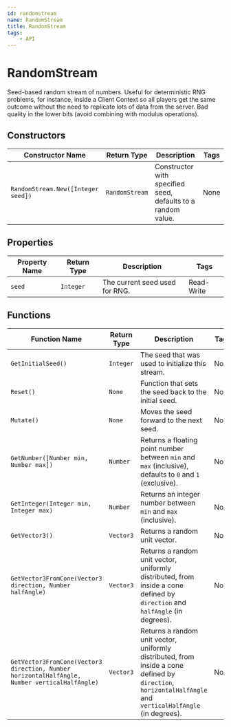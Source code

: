 ```yaml
---
id: randomstream
name: RandomStream
title: RandomStream
tags:
    - API
---
```


# RandomStream

Seed-based random stream of numbers. Useful for deterministic RNG problems, for instance, inside a Client Context so all players get the same outcome without the need to replicate lots of data from the server. Bad quality in the lower bits (avoid combining with modulus operations).

## Constructors

| Constructor Name | Return Type | Description | Tags |
| ----------- | ----------- | ----------- | ---- |
| `RandomStream.New([Integer seed])` | `RandomStream` | Constructor with specified seed, defaults to a random value. | None |

## Properties

| Property Name | Return Type | Description | Tags |
| -------- | ----------- | ----------- | ---- |
| `seed` | `Integer` | The current seed used for RNG. | Read-Write |

## Functions

| Function Name | Return Type | Description | Tags |
| -------- | ----------- | ----------- | ---- |
| `GetInitialSeed()` | `Integer` | The seed that was used to initialize this stream. | None |
| `Reset()` | `None` | Function that sets the seed back to the initial seed. | None |
| `Mutate()` | `None` | Moves the seed forward to the next seed. | None |
| `GetNumber([Number min, Number max])` | `Number` | Returns a floating point number between `min` and `max` (inclusive), defaults to `0` and `1` (exclusive). | None |
| `GetInteger(Integer min, Integer max)` | `Number` | Returns an integer number between `min` and `max` (inclusive). | None |
| `GetVector3()` | `Vector3` | Returns a random unit vector. | None |
| `GetVector3FromCone(Vector3 direction, Number halfAngle)` | `Vector3` | Returns a random unit vector, uniformly distributed, from inside a cone defined by `direction` and `halfAngle` (in degrees). | None |
| `GetVector3FromCone(Vector3 direction, Number horizontalHalfAngle, Number verticalHalfAngle)` | `Vector3` | Returns a random unit vector, uniformly distributed, from inside a cone defined by `direction`, `horizontalHalfAngle` and `verticalHalfAngle` (in degrees). | None |
